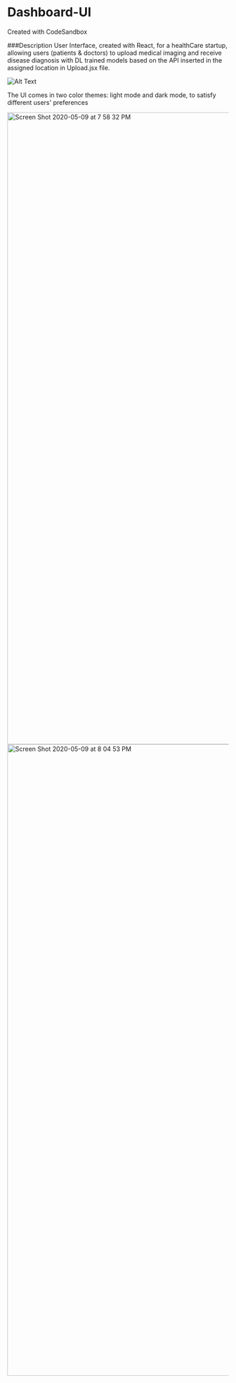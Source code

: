 # Dashboard-UI
Created with CodeSandbox

###Description
User Interface, created with React, for a healthCare startup, allowing users (patients & doctors) to upload medical imaging and receive disease diagnosis with DL trained models based on the API inserted in the assigned location in Upload.jsx file. 

![Alt Text](https://media.giphy.com/media/RJKKshzsWro3dDrNsG/giphy.gif)




The UI comes in two color themes: light mode and dark mode, to satisfy different users' preferences 

<img width="1438" alt="Screen Shot 2020-05-09 at 7 58 32 PM" src="https://user-images.githubusercontent.com/47928071/81481360-da313e80-922f-11ea-98a7-23f461fbd5d1.png">

<img width="1437" alt="Screen Shot 2020-05-09 at 8 04 53 PM" src="https://user-images.githubusercontent.com/47928071/81481430-79eecc80-9230-11ea-84ce-31e4d3d592ce.png">

